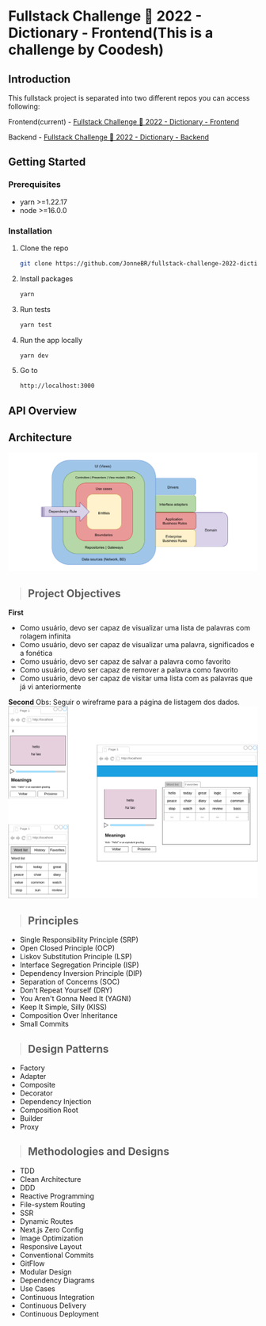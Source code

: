# Fullstack Challenge 🏅 2022 - Dictionary - Frontend(This is a challenge by Coodesh)

## Introduction

This fullstack project is separated into two different repos you can access following:

Frontend(current) - [Fullstack Challenge 🏅 2022 - Dictionary - Frontend](https://github.com/JonneBR/fullstack-challenge-2022-dictionary-frontend)

Backend - [Fullstack Challenge 🏅 2022 - Dictionary - Backend](https://github.com/JonneBR/fullstack-challenge-2022-dictionary-backend)

## Getting Started

### Prerequisites

- yarn >=1.22.17
- node >=16.0.0

### Installation

1. Clone the repo
   ```sh
   git clone https://github.com/JonneBR/fullstack-challenge-2022-dictionary-frontend
   ```
2. Install packages
   ```sh
   yarn
   ```
3. Run tests
   ```sh
   yarn test
   ```
4. Run the app locally
   ```sh
   yarn dev
   ```
5. Go to
   ```sh
   http://localhost:3000
   ```

## API Overview

## Architecture

![alt clean architecture](/public/img/clean-architecture.png)

> ## Project Objectives

**First**

- Como usuário, devo ser capaz de visualizar uma lista de palavras com rolagem infinita
- Como usuário, devo ser capaz de visualizar uma palavra, significados e a fonética
- Como usuário, devo ser capaz de salvar a palavra como favorito
- Como usuário, devo ser capaz de remover a palavra como favorito
- Como usuário, devo ser capaz de visitar uma lista com as palavras que já vi anteriormente

**Second**
Obs: Seguir o wireframe para a página de listagem dos dados.
![alt wireframe](/by-coodesh/img/wireframe.png)

> ## Principles

- Single Responsibility Principle (SRP)
- Open Closed Principle (OCP)
- Liskov Substitution Principle (LSP)
- Interface Segregation Principle (ISP)
- Dependency Inversion Principle (DIP)
- Separation of Concerns (SOC)
- Don't Repeat Yourself (DRY)
- You Aren't Gonna Need It (YAGNI)
- Keep It Simple, Silly (KISS)
- Composition Over Inheritance
- Small Commits

> ## Design Patterns

- Factory
- Adapter
- Composite
- Decorator
- Dependency Injection
- Composition Root
- Builder
- Proxy

> ## Methodologies and Designs

- TDD
- Clean Architecture
- DDD
- Reactive Programming
- File-system Routing
- SSR
- Dynamic Routes
- Next.js Zero Config
- Image Optimization
- Responsive Layout
- Conventional Commits
- GitFlow
- Modular Design
- Dependency Diagrams
- Use Cases
- Continuous Integration
- Continuous Delivery
- Continuous Deployment
